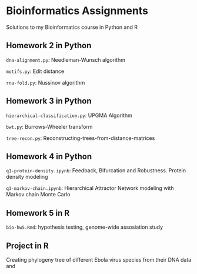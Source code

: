 # Bioinformatics Assignments
Solutions to my Bioinformatics course in Python and R


## Homework 2 in Python
`dna-alignment.py`: Needleman-Wunsch algorithm

`motifs.py`: Edit distance

`rna-fold.py`: Nussinov algorithm

## Homework 3 in Python
`hierarchical-classification.py`: UPGMA Algorithm

`bwt.py`: Burrows-Wheeler transform

`tree-recon.py`: Reconstructing-trees-from-distance-matrices

## Homework 4 in Python
`q1-protein-density.ipynb`: Feedback, Bifurcation and Robustness. Protein density modeling

`q3-markov-chain.ipynb`: Hierarchical Attractor Network modeling with Markov chain Monte Carlo

## Homework 5 in R
`bio-hw5.Rmd`: hypothesis testing, genome-wide assosiation study

## Project in R
Creating phylogeny tree of different Ebola virus species from their DNA data and 
